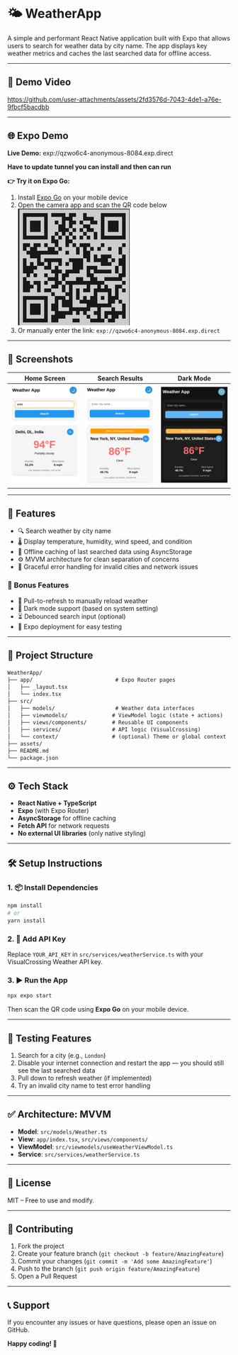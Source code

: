 # 🌤️ WeatherApp

A simple and performant React Native application built with Expo that allows users to search for weather data by city name. The app displays key weather metrics and caches the last searched data for offline access.

---
## 🎥 Demo Video
https://github.com/user-attachments/assets/2fd3576d-7043-4de1-a76e-9fbcf5bacdbb


---
## 🌐 Expo Demo

**Live Demo:** exp://qzwo6c4-anonymous-8084.exp.direct

**Have to update tunnel you can install and then can run**

**👉 Try it on Expo Go:**
1. Install [Expo Go](https://expo.dev/client) on your mobile device
2. Open the camera app and scan the QR code below
   ![qr](./qrexpowheather.png)
3. Or manually enter the link: `exp://qzwo6c4-anonymous-8084.exp.direct`
---

## 📸 Screenshots

| Home Screen | Search Results | Dark Mode |
|-------------|----------------|-----------|
| ![Home Screen](./home.png) | ![Search Results](./search.png) | ![Dark Mode](./dark.png) |






---


## 📱 Features

- 🔍 Search weather by city name
- 🌡️ Display temperature, humidity, wind speed, and condition
- 💾 Offline caching of last searched data using AsyncStorage
- ⚙️ MVVM architecture for clean separation of concerns
- 🚫 Graceful error handling for invalid cities and network issues

### 🚀 Bonus Features

- 🔄 Pull-to-refresh to manually reload weather
- 🌙 Dark mode support (based on system setting)
- ⏳ Debounced search input (optional)
- 📲 Expo deployment for easy testing

---

## 📂 Project Structure

```
WeatherApp/
├── app/                          # Expo Router pages
│   ├── _layout.tsx
│   └── index.tsx
├── src/
│   ├── models/                   # Weather data interfaces
│   ├── viewmodels/              # ViewModel logic (state + actions)
│   ├── views/components/        # Reusable UI components
│   ├── services/                # API logic (VisualCrossing)
│   └── context/                 # (optional) Theme or global context
├── assets/
├── README.md
└── package.json
```

---

## ⚙️ Tech Stack

- **React Native + TypeScript**
- **Expo** (with Expo Router)
- **AsyncStorage** for offline caching
- **Fetch API** for network requests
- **No external UI libraries** (only native styling)

---

## 🛠️ Setup Instructions

### 1. 📦 Install Dependencies

```bash
npm install
# or
yarn install
```

### 2. 🔑 Add API Key

Replace `YOUR_API_KEY` in `src/services/weatherService.ts` with your VisualCrossing Weather API key.

### 3. ▶️ Run the App

```bash
npx expo start
```

Then scan the QR code using **Expo Go** on your mobile device.

---

## 🧪 Testing Features

1. Search for a city (e.g., `London`)
2. Disable your internet connection and restart the app — you should still see the last searched data
3. Pull down to refresh weather (if implemented)
4. Try an invalid city name to test error handling

---

## ✅ Architecture: MVVM

- **Model**: `src/models/Weather.ts`
- **View**: `app/index.tsx`, `src/views/components/`
- **ViewModel**: `src/viewmodels/useWeatherViewModel.ts`
- **Service**: `src/services/weatherService.ts`






---

## 📄 License

MIT – Free to use and modify.

---

## 🤝 Contributing

1. Fork the project
2. Create your feature branch (`git checkout -b feature/AmazingFeature`)
3. Commit your changes (`git commit -m 'Add some AmazingFeature'`)
4. Push to the branch (`git push origin feature/AmazingFeature`)
5. Open a Pull Request

---

## 📞 Support

If you encounter any issues or have questions, please open an issue on GitHub.

**Happy coding! 🚀**
